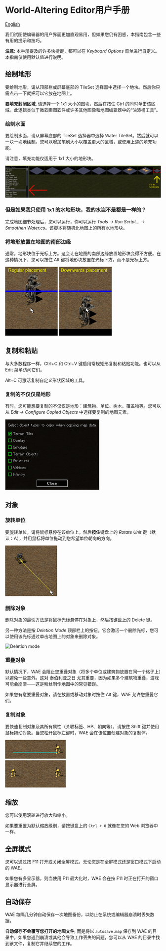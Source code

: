 # World-Altering Editor用户手册

[English](./Manual.md)

我们试图使编辑器的用户界面更加直观易用，但如果您仍有困惑，本指南包含一些有用的提示和技巧。

**注意:** 本手册提及的许多快捷键，都可以在 *Keyboard Options* 菜单进行自定义。本指南仅使用默认值进行说明。

## 绘制地形

要绘制地形，请从顶部栏或屏幕底部的 TileSet 选择器中选择一个地块。然后你只需点击一下就把可以它放在地图上。

**要填充封闭区域**, 请选择一个 1x1 大小的图块，然后在按住 Ctrl 的同时单击该区域。此逻辑类似于微软画图软件或许多其他图像和地图编辑器中的“油漆桶工具”。

### 绘制水面

要绘制水面，请从屏幕底部的 TileSet 选择器中选择 Water TileSet。然后就可以一块一块地绘制。您可以增加笔刷大小以覆盖更大的区域，或使用上述的填充功能。

请注意，填充功能仅适用于 1x1 大小的地形块。

![Water selection](images/waterselection.png "Water selection")

### 但是如果我只使用 1x1 的水地形块，我的水岂不是都是一样的？

完成地图细节处理后，您可以运行，你可以运行 *Tools -> Run Script... -> Smoothen Water.cs*。该脚本将随机化地图上的所有水地形块。

### 将地形放置在地图的南部边缘

通常，地形块位于光标上方。这会让在地图的南部边缘放置地形块变得不方便。在这种情况下，您可以按住 Alt 键将地形块放置在光标下方，而不是光标上方。

![Downwards placement](images/downwardsplacement.png "Downwards placement")

## 复制和粘贴

与大多数程序一样，Ctrl+C 和 Ctrl+V 键启用常规矩形复制和粘贴功能。也可以从 Edit 菜单访问它们。

Alt+C 可激活复制自定义形状区域的工具。

### 复制的不仅仅是地形

有时，您可能想要复制的不仅仅是地形：建筑物、单位、树木、覆盖物等。您可以从  *Edit -> Configure Copied Objects* 中选择要复制的地图元素。

![Configure Copied Objects](images/configurecopiedobjects.png "Configure Copied Objects")

## 对象

### 旋转单位

要旋转单位，请将鼠标悬停在该单位上。然后**按住**键盘上的 *Rotate Unit* 键（默认：A），并用鼠标将单位拖动到您希望单位朝向的方向。

![Rotate unit](images/rotateunit.png "Rotate unit")

### 删除对象

删除对象的最快方法是将鼠标光标悬停在对象上，然后按键盘上的 Delete 键。

另一种方法是按 *Deletion Mode* 顶部栏上的按钮。它会激活一个删除光标，您可以使用该光标通过单击地图上的对象来删除对象。

![Deletion mode](https://raw.githubusercontent.com/Rampastring/WorldAlteringEditor/refs/heads/master/src/TSMapEditor/Content/ToolIcons/deletionmode.png "Deletion Mode")

### 重叠对象

默认情况下，WAE 会阻止您重叠对象（将多个单位或建筑物放置在同一个格子上）以避免一些意外。这对 泰伯利亚之日 尤其重要，因为如果多个建筑物重叠，游戏可能会崩溃——这是粉丝制作地图中的常见错误。

如果您有意要重叠对象，请在放置或移动对象时按住 Alt 键，WAE 允许您重叠它们。

### 复制对象

要快速复制对象及其所有属性（关联标签、HP、朝向等），请按住 Shift 键并使用鼠标拖动对象。当您松开鼠标左键时，WAE 会在该位置创建对象的复制体。

![Clone object](images/cloneobject.png "Clone object")

## 缩放

您可以使用滚轮进行放大和缩小。

如果要重置为默认缩放级别，请按键盘上的 `Ctrl + 0` 就像在您的 Web 浏览器中一样。

## 全屏模式

您可以通过按 F11 打开或关闭全屏模式，无论您是在全屏模式还是窗口模式下启动的 WAE。

如果您有多显示器，则当使用 F11 最大化时，WAE 会在按 F11 时正在打开的窗口显示器进行全屏。

## 自动保存

WAE 每隔几分钟自动保存一次地图备份，以防止在系统或编辑器崩溃时丢失数据。

**自动保存不会覆写您打开的地图文件**, 而是将以 `autosave.map` 保存到 WAE 的目录中。如果您遇到崩溃或其他会导致工作丢失的问题，您可以从 WAE 的目录中找到该文件，复制它并继续您的工作。
